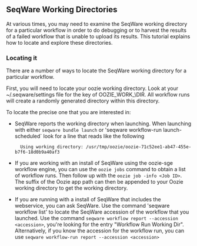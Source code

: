 ## SeqWare Working Directories ##

At various times, you may need to examine the SeqWare working directory for a particular workflow in order to do debugging or to harvest the results of a failed workflow that is unable to upload its results. This tutorial explains how to locate and explore these directories. 

### Locating it ###

There are a number of ways to locate the SeqWare working directory for a particular workflow.

First, you will need to locate your oozie working directory. Look at your ~/.seqware/settings file for the key of OOZIE\_WORK_\DIR. All workflow runs will create a randomly generated directory within this directory.

To locate the precise one that you are interested in:
* SeqWare reports the working directory when launching. When launching with either `seqware bundle launch` or 'seqware workflow-run launch-scheduled` look for a line that reads like the following 

        Using working directory: /usr/tmp/oozie/oozie-71c52ee1-ab47-455e-b7f6-18d0b9a40af3
* If you are working with an install of SeqWare using the oozie-sge workflow engine, you can use the `oozie jobs` command to obtain a list of workflow runs. Then follow up with the `oozie job -info <Job ID>`. The suffix of the Oozie app path can then be appended to your Oozie working directory to get the working directory. 
* If you are running with a install of SeqWare that includes the webservice, you can ask SeqWare. Use the command 'seqware workflow list' to locate the SeqWare accession of the workflow that you launched. Use the command `seqware workflow report --accession <accession>`, you're looking for the entry "Workflow Run Working Dir". Alternatively, if you know the accession for the workflow run, you can use `seqware workflow-run report --accession <accession>`
